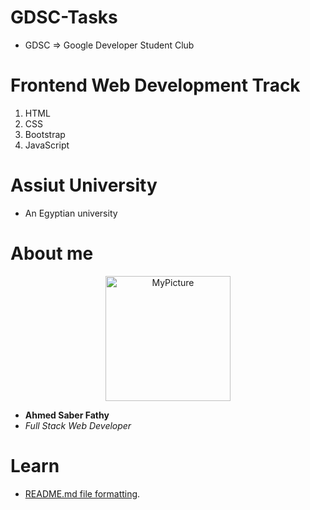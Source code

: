 # GDSC-Tasks
- GDSC => Google Developer Student Club
# Frontend Web Development Track
1. HTML
2. CSS
3. Bootstrap
4. JavaScript
# Assiut University
- An Egyptian university
# About me
<p align="center">
  <img width="200" height="200" alt="MyPicture" src="https://drive.google.com/uc?id=1LerskcCbdpHcbnCKzKUoW0AcqtuRJoj5&export=download">
</p>

- **Ahmed Saber Fathy**
- *Full Stack Web Developer*
# Learn
- [README.md file formatting](https://www.markdownguide.org/basic-syntax/).
